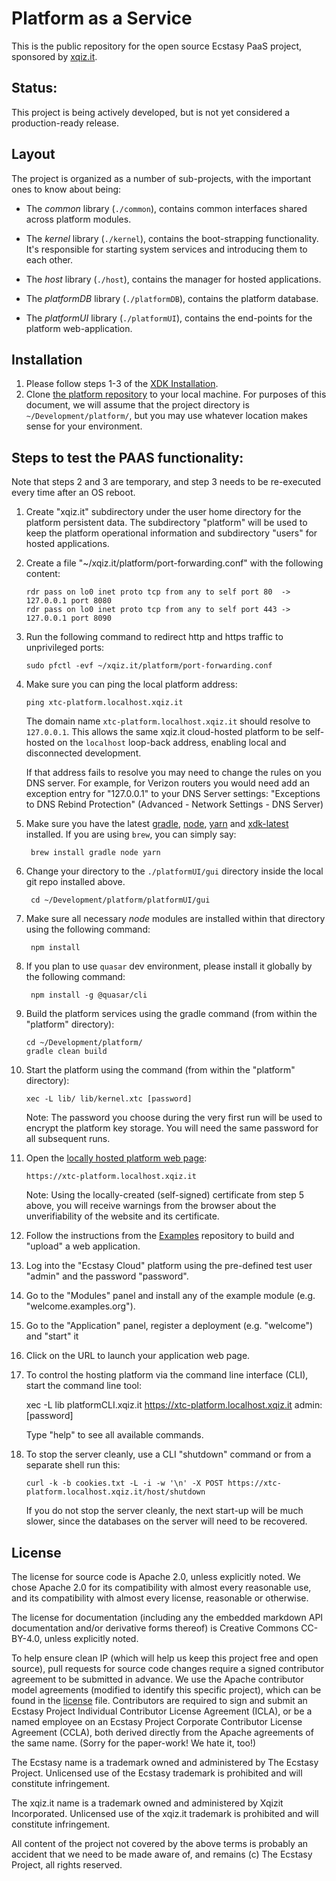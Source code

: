 # Platform as a Service #

This is the public repository for the open source Ecstasy PaaS project, sponsored by [xqiz.it](http://xqiz.it).

## Status:

This project is being actively developed, but is not yet considered a production-ready release.

## Layout

The project is organized as a number of sub-projects, with the important ones to know about being:

* The *common* library (`./common`), contains common interfaces shared across platform modules. 
  
* The *kernel* library (`./kernel`), contains the boot-strapping functionality. It's responsible for starting system services and introducing them to each other. 
  
* The *host* library (`./host`), contains the manager for hosted applications.

* The *platformDB* library (`./platformDB`), contains the platform database. 

* The *platformUI* library (`./platformUI`), contains the end-points for the platform web-application. 
  
## Installation

1. Please follow steps 1-3 of the [XDK Installation](https://github.com/xtclang/xvm#installation).
2. Clone [the platform repository](https://github.com/xtclang/platform) to your local machine. For purposes of this document, we will assume that the project directory is `~/Development/platform/`, but you may use whatever location makes sense for your environment.

## Steps to test the PAAS functionality:

Note that steps 2 and 3 are temporary, and step 3 needs to be re-executed every time after an OS reboot.

1. Create "xqiz.it" subdirectory under the user home directory for the platform persistent data. The subdirectory "platform" will be used to keep the platform operational information and subdirectory "users" for hosted applications.

2. Create a file "~/xqiz.it/platform/port-forwarding.conf" with the following content:

       rdr pass on lo0 inet proto tcp from any to self port 80  -> 127.0.0.1 port 8080
       rdr pass on lo0 inet proto tcp from any to self port 443 -> 127.0.0.1 port 8090

3. Run the following command to redirect http and https traffic to unprivileged ports:
      
       sudo pfctl -evf ~/xqiz.it/platform/port-forwarding.conf

4. Make sure you can ping the local platform address:
       
       ping xtc-platform.localhost.xqiz.it
                                           
   The domain name `xtc-platform.localhost.xqiz.it` should resolve to `127.0.0.1`. This allows the same xqiz.it cloud-hosted platform to be self-hosted on the `localhost` loop-back address, enabling local and disconnected development.

   If that address fails to resolve you may need to change the rules on you DNS server. For example, for Verizon routers you would need add an exception entry for "127.0.0.1" to your DNS Server settings: "Exceptions to DNS Rebind Protection" (Advanced - Network Settings - DNS Server)   

5. Make sure you have the latest [gradle](https://gradle.org/), [node](https://nodejs.org/en), [yarn](https://yarnpkg.com/) and  [xdk-latest](https://github.com/xtclang/xvm#readme) installed. If you are using `brew`, you can simply say: 
        
        brew install gradle node yarn  

6. Change your directory to the `./platformUI/gui` directory inside the local git repo installed above.

        cd ~/Development/platform/platformUI/gui

7. Make sure all necessary *node* modules are installed within that directory using the following command:

        npm install

8. If you plan to use `quasar` dev environment, please install it globally by the following command:

        npm install -g @quasar/cli
 
9. Build the platform services using the gradle command (from within the "platform" directory):

       cd ~/Development/platform/
       gradle clean build

10. Start the platform using the command (from within the "platform" directory):

        xec -L lib/ lib/kernel.xtc [password]

    Note: The password you choose during the very first run will be used to encrypt the platform key storage. You will need the same password for all subsequent runs.  

11. Open the [locally hosted platform web page](https://xtc-platform.localhost.xqiz.it): 

        https://xtc-platform.localhost.xqiz.it

    Note: Using the locally-created (self-signed) certificate from step 5 above, you will receive warnings from the browser about the unverifiability of the website and its certificate.

12. Follow the instructions from the [Examples](https://github.com/xtclang/examples) repository to build and "upload" a web application.

13. Log into the "Ecstasy Cloud" platform using the pre-defined test user "admin" and the password "password".

14. Go to the "Modules" panel and install any of the example module (e.g. "welcome.examples.org").

15. Go to the "Application" panel, register a deployment (e.g. "welcome") and "start" it  

16. Click on the URL to launch your application web page.

17. To control the hosting platform via the command line interface (CLI), start the command line tool:
    
    xec -L lib platformCLI.xqiz.it https://xtc-platform.localhost.xqiz.it admin:[password]

    Type "help" to see all available commands.

18. To stop the server cleanly, use a CLI "shutdown" command or from a separate shell run this:

        curl -k -b cookies.txt -L -i -w '\n' -X POST https://xtc-platform.localhost.xqiz.it/host/shutdown

    If you do not stop the server cleanly, the next start-up will be much slower, since the databases on the server will need to be recovered.


## License

The license for source code is Apache 2.0, unless explicitly noted. We chose Apache 2.0 for its
compatibility with almost every reasonable use, and its compatibility with almost every license,
reasonable or otherwise.

The license for documentation (including any the embedded markdown API documentation and/or
derivative forms thereof) is Creative Commons CC-BY-4.0, unless explicitly noted.

To help ensure clean IP (which will help us keep this project free and open source), pull requests
for source code changes require a signed contributor agreement to be submitted in advance. We use
the Apache contributor model agreements (modified to identify this specific project), which can be
found in the [license](./LICENSE) file. Contributors are required to sign and submit an Ecstasy
Project Individual Contributor License Agreement (ICLA), or be a named employee on an Ecstasy
Project Corporate Contributor License Agreement (CCLA), both derived directly from the Apache
agreements of the same name. (Sorry for the paper-work! We hate it, too!)

The Ecstasy name is a trademark owned and administered by The Ecstasy Project. Unlicensed use of the
Ecstasy trademark is prohibited and will constitute infringement.

The xqiz.it name is a trademark owned and administered by Xqizit Incorporated. Unlicensed use of the
xqiz.it trademark is prohibited and will constitute infringement.

All content of the project not covered by the above terms is probably an accident that we need to be
made aware of, and remains (c) The Ecstasy Project, all rights reserved.
